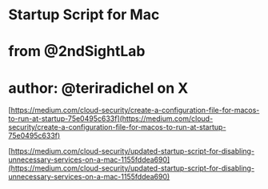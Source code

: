 # Startup Script for Mac 
# from @2ndSightLab 
# author: @teriradichel on X

[https://medium.com/cloud-security/create-a-configuration-file-for-macos-to-run-at-startup-75e0495c633f](https://medium.com/cloud-security/create-a-configuration-file-for-macos-to-run-at-startup-75e0495c633f)

[https://medium.com/cloud-security/updated-startup-script-for-disabling-unnecessary-services-on-a-mac-1155fddea690](https://medium.com/cloud-security/updated-startup-script-for-disabling-unnecessary-services-on-a-mac-1155fddea690)
